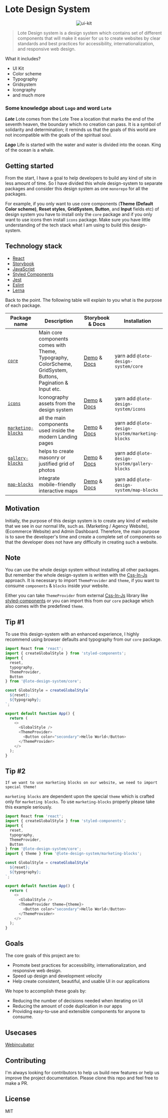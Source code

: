 # Lote Design System

<p align="center">
    <img alt="ui-kit" src="https://user-images.githubusercontent.com/71380271/110454542-2e73ac00-80e9-11eb-941e-21f3debb3914.png">
</p>

> Lote Design system is a design system which contains set of different components
> that will make it easier for us to create websites by clear standards and best
> practices for accessibility, internationalization, and responsive web design.


What it includes?
- UI Kit
- Color scheme
- Typography
- Gridsystem
- Icongraphy
- and much more

### Some knowledge about `Logo` and word `Lote`
***Lote***
Lote comes from the Lote Tree a location that marks the end of the seventh heaven, the boundary which no creation can pass. It is a symbol of solidarity and determination; it reminds us that the goals of this world are not incompatible with the goals of the spiritual soul.

***Logo***
Life is started with the water and water is divided into the ocean. King of the ocean is a whale.

## Getting started

From the start, I have a goal to help developers to build any kind of site in less amount of time. So I have divided this whole design-system to separate packages and consider this design system as one `monorepo` for all the packages.

For example, if you only want to use core components (**Theme (Default Color scheme)**, **Reset styles**, **GridSystem**, **Button**, and **Input** fields etc) of design system you have to install only the `core` package and if you only want to use icons then install `icons` package. Make sure you have little understanding of the tech stack what I am using to build this design-system.

## Technology stack
-   [React](https://reactjs.org/)
-   [Storybook](https://storybook.js.org/)
-   [JavaScript](https://javascript.info/)
-   [Styled Components](https://styled-components.com/)
-   [Jest](https://jestjs.io/)
-   [Eslint](https://eslint.org/)
-   [Lerna](https://lerna.js.org/)

Back to the point. The following table will explain to you what is the purpose of each package.

| Package name                                      | Description                                                                                                  | Storybook & Docs                                                                                                                                                                              | Installation                                    |
|---------------------------------------------------|--------------------------------------------------------------------------------------------------------------|-----------------------------------------------------------------------------------------------------------------------------------------------------------------------------------------------|-------------------------------------------------|
| [`core`](./packages/core)                         | Main core components comes with Theme, Typography, ColorScheme, GridSystem, Buttons, Pagination & Input etc. | [Demo](https://lotesystem.github.io/lote-design-system/packages/core/www) & [Docs](https://github.com/lotesystem/lote-design-system/tree/master/packages/core#readme)                         | yarn add `@lote-design-system/core`             |
| [`icons`](./packages/icons)                       | Iconography assets from the design system                                                                    | [Demo](https://lotesystem.github.io/lote-design-system/packages/icons/www) & [Docs](https://github.com/lotesystem/lote-design-system/tree/master/packages/icons#readme)                       | yarn add `@lote-design-system/icons`            |
| [`marketing-blocks`](./packages/marketing-blocks) | all the main components used inside the modern Landing pages                                                 | [Demo](https://lotesystem.github.io/lote-design-system/packages/marketing-blocks/www) & [Docs](https://github.com/lotesystem/lote-design-system/tree/master/packages/marketing-blocks#readme) | yarn add `@lote-design-system/marketing-blocks` |
| [`gallery-blocks`](./packages/gallery-blocks)     | helps to create masonry or justified grid of photos                                                          | [Demo](https://lotesystem.github.io/lote-design-system/packages/gallery-blocks/www) & [Docs](https://github.com/lotesystem/lote-design-system/tree/master/packages/gallery-blocks#readme)     | yarn add `@lote-design-system/gallery-blocks`   |
| [`map-blocks`](./packages/map-blocks)             | integrate mobile-friendly interactive maps                                                                   | [Demo](https://lotesystem.github.io/lote-design-system/packages/map-blocks/www) & [Docs](https://github.com/lotesystem/lote-design-system/tree/master/packages/map-blocks#readme)              | yarn add `@lote-design-system/map-blocks`       |

## Motivation

Initially, the purpose of this design system is to create any kind of website that we see in our normal life, such as. (Marketing / Agency Website), (Ecommerce Website) and Admin Dashboard. Therefore, the main purpose is to save the developer's time and create a complete set of components so that the developer does not have any difficulty in creating such a website.

## Note

You can use the whole design system without installing all other packages. But remember the whole design-system is written with the [Css-In-Js](https://reactjs.org/docs/faq-styling.html#what-is-css-in-js) approach. It is necessary to import `ThemeProvider` and `theme`, if you want to consume `components` & `blocks` inside your website.

Either you can take `ThemeProvider` from external [Css-In-Js](https://reactjs.org/docs/faq-styling.html#what-is-css-in-js) library like [styled-components](https://styled-components.com/docs/api#themeprovider) or you can import this from our `core` package which also comes with the predefined `theme`.

## Tip #1
To use this design-system with an enhanced experience, I highly recommend using browser defaults and typography from our `core` package.

```js
import React from 'react';
import { createGlobalStyle } from 'styled-components';
import {
  reset,
  typography,
  ThemeProvider,
  Button
} from '@lote-design-system/core';

const GlobalStyle = createGlobalStyle`
  ${reset};
  ${typography};
`;

export default function App() {
  return (
    <>
      <GlobalStyle />
      <ThemeProvider>
        <Button color="secondary">Hello World</Button>
      </ThemeProvider>
    </>
  );
}
```

## Tip #2

`If we want to use marketing blocks on our website, we need to import special theme!`

`marketing blocks` are dependent upon the special `theme` which is crafted only for `marketing blocks`. To use `marketing-blocks` properly please take this example seriously.

```js
import React from 'react';
import { createGlobalStyle } from 'styled-components';
import {
  reset,
  typography,
  ThemeProvider,
  Button
} from '@lote-design-system/core';
import { theme } from '@lote-design-system/marketing-blocks';

const GlobalStyle = createGlobalStyle`
  ${reset};
  ${typography};
`;

export default function App() {
  return (
    <>
      <GlobalStyle />
      <ThemeProvider theme={theme}>
        <Button color="secondary">Hello World</Button>
      </ThemeProvider>
    </>
  );
}
```

## Goals

The core goals of this project are to:

- Promote best practices for accessibility, internationalization, and
  responsive web design.
- Speed up design and development velocity
- Help create consistent, beautiful, and usable UI in our applications

We hope to accomplish these goals by:

- Reducing the number of decisions needed when iterating on UI
- Reducing the amount of code duplication in our apps
- Providing easy-to-use and extensible components for anyone to consume.

## Usecases
[Webincubator](https://www.webincubator.io/)


## Contributing

I'm always looking for contributors to help us build new features or help us improve the project documentation. Please clone this repo and feel free to make a PR.

## License
MIT

